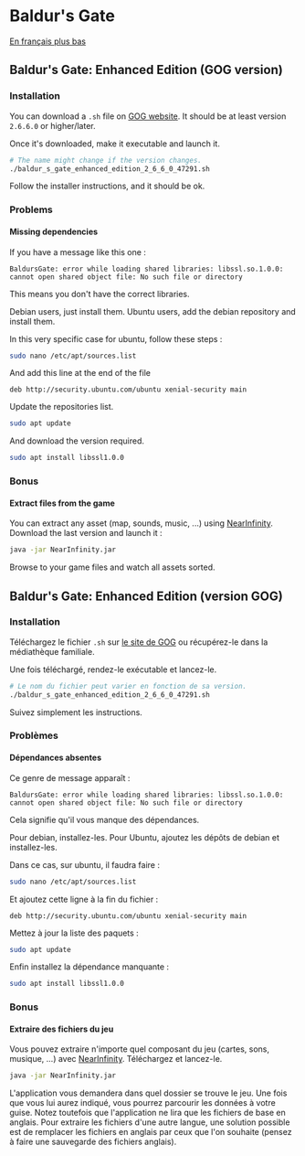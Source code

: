 # Baldur's Gate

[En français plus bas](baldur_s_gate.md#baldurs-gate-enhanced-edition-version-gog)

## Baldur's Gate: Enhanced Edition (GOG version)

### Installation

You can download a `.sh` file on [GOG website](https://www.gog.com/game/baldurs_gate_enhanced_edition). It should be
at least version `2.6.6.0` or higher/later.

Once it's downloaded, make it executable and launch it.
```bash
# The name might change if the version changes.
./baldur_s_gate_enhanced_edition_2_6_6_0_47291.sh
```

Follow the installer instructions, and it should be ok.

### Problems

#### Missing dependencies

If you have a message like this one :
```text
BaldursGate: error while loading shared libraries: libssl.so.1.0.0: cannot open shared object file: No such file or directory
```

This means you don't have the correct libraries.

Debian users, just install them.
Ubuntu users, add the debian repository and install them.

In this very specific case for ubuntu, follow these steps :
```bash
sudo nano /etc/apt/sources.list
```

And add this line at the end of the file
```text
deb http://security.ubuntu.com/ubuntu xenial-security main
```

Update the repositories list.
```bash
sudo apt update
```

And download the version required.
```bash
sudo apt install libssl1.0.0
```

### Bonus

#### Extract files from the game

You can extract any asset (map, sounds, music, ...) using
[NearInfinity](https://github.com/racine-p-a/NearInfinity/releases/tag/v2.1-20170413). Download the last version
and launch it :
```bash
java -jar NearInfinity.jar
```

Browse to your game files and watch all assets sorted.

## Baldur's Gate: Enhanced Edition (version GOG)

### Installation

Téléchargez le fichier `.sh` sur [le site de GOG](https://www.gog.com/game/baldurs_gate_enhanced_edition) ou
récupérez-le dans la médiathèque familiale.

Une fois téléchargé, rendez-le exécutable et lancez-le.
```bash
# Le nom du fichier peut varier en fonction de sa version.
./baldur_s_gate_enhanced_edition_2_6_6_0_47291.sh
```

Suivez simplement les instructions.

### Problèmes

#### Dépendances absentes

Ce genre de message apparaît :
```text
BaldursGate: error while loading shared libraries: libssl.so.1.0.0: cannot open shared object file: No such file or directory
```
Cela signifie qu'il vous manque des dépendances.

Pour debian, installez-les.
Pour Ubuntu, ajoutez les dépôts de debian et installez-les.

Dans ce cas, sur ubuntu, il faudra faire :
```bash
sudo nano /etc/apt/sources.list
```

Et ajoutez cette ligne à la fin du fichier :
```text
deb http://security.ubuntu.com/ubuntu xenial-security main
```

Mettez à jour la liste des paquets :
```bash
sudo apt update
```

Enfin installez la dépendance manquante :
```bash
sudo apt install libssl1.0.0
```

### Bonus

#### Extraire des fichiers du jeu

Vous pouvez extraire n'importe quel composant du jeu (cartes, sons, musique, ...) avec
[NearInfinity](https://github.com/racine-p-a/NearInfinity/releases/tag/v2.1-20170413). Téléchargez et lancez-le.
```bash
java -jar NearInfinity.jar
```

L'application vous demandera dans quel dossier se trouve le jeu. Une fois que vous lui aurez indiqué, vous pourrez
parcourir les données à votre guise.
Notez toutefois que l'application ne lira que les fichiers de base en anglais. Pour extraire les fichiers d'une autre
langue, une solution possible est de remplacer les fichiers en anglais par ceux que l'on souhaite (pensez à faire une
sauvegarde des fichiers anglais). 